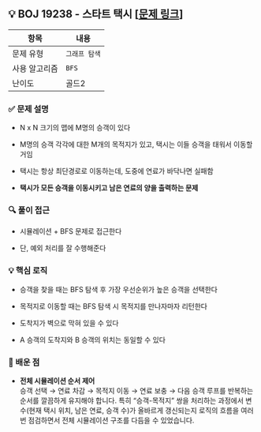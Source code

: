 ## 💡 BOJ 19238 - 스타트 택시 [[문제 링크](https://www.acmicpc.net/problem/19238)]

| 항목 | 내용 |
|------|------|
| 문제 유형 | `그래프 탐색` |
| 사용 알고리즘 | `BFS` |
| 난이도 | 골드2 |

### ✅ 문제 설명
- N x N 크기의 맵에 M명의 승객이 있다

- M명의 승객 각각에 대한 M개의 목적지가 있고, 택시는 이들 승객을 태워서 이동할거임

- 택시는 항상 최단경로로 이동하는데, 도중에 연료가 바닥나면 실패함

- **택시가 모든 승객을 이동시키고 남은 연료의 양을 출력하는 문제**

### 🔍 풀이 접근
- 시뮬레이션 + BFS 문제로 접근한다

- 단, 예외 처리를 잘 수행해준다

### 💡 핵심 로직
- 승객을 찾을 때는 BFS 탐색 후 가장 우선순위가 높은 승객을 선택한다

- 목적지로 이동할 때는 BFS 탐색 시 목적지를 만나자마자 리턴한다

- 도착지가 벽으로 막혀 있을 수 있다

- A 승객의 도착지와 B 승객의 위치는 동일할 수 있다

### 📌 배운 점
- **전체 시뮬레이션 순서 제어**  
승객 선택 → 연료 차감 → 목적지 이동 → 연료 보충 → 다음 승객 루프를 반복하는 순서를 깔끔하게 유지해야 합니다. 특히 “승객-목적지” 쌍을 처리하는 과정에서 변수(현재 택시 위치, 남은 연료, 승객 수)가 올바르게 갱신되는지 로직의 흐름을 여러 번 점검하면서 전체 시뮬레이션 구조를 다듬을 수 있었습니다.